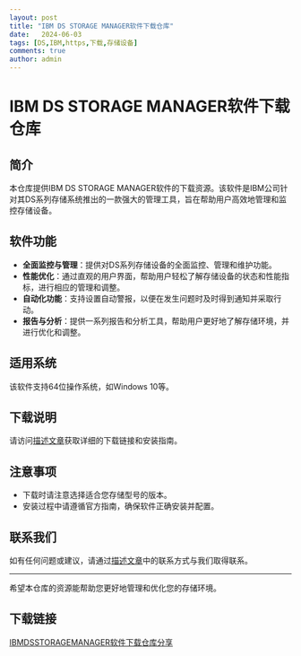 ```yaml
---
layout: post
title: "IBM DS STORAGE MANAGER软件下载仓库"
date:   2024-06-03
tags: [DS,IBM,https,下载,存储设备]
comments: true
author: admin
---
```

# IBM DS STORAGE MANAGER软件下载仓库

## 简介

本仓库提供IBM DS STORAGE MANAGER软件的下载资源。该软件是IBM公司针对其DS系列存储系统推出的一款强大的管理工具，旨在帮助用户高效地管理和监控存储设备。

## 软件功能

- **全面监控与管理**：提供对DS系列存储设备的全面监控、管理和维护功能。
- **性能优化**：通过直观的用户界面，帮助用户轻松了解存储设备的状态和性能指标，进行相应的管理和调整。
- **自动化功能**：支持设置自动警报，以便在发生问题时及时得到通知并采取行动。
- **报告与分析**：提供一系列报告和分析工具，帮助用户更好地了解存储环境，并进行优化和调整。

## 适用系统

该软件支持64位操作系统，如Windows 10等。

## 下载说明

请访问[描述文章](https://blog.csdn.net/weixin_34392906/article/details/93101665)获取详细的下载链接和安装指南。

## 注意事项

- 下载时请注意选择适合您存储型号的版本。
- 安装过程中请遵循官方指南，确保软件正确安装并配置。

## 联系我们

如有任何问题或建议，请通过[描述文章](https://blog.csdn.net/weixin_34392906/article/details/93101665)中的联系方式与我们取得联系。

---

希望本仓库的资源能帮助您更好地管理和优化您的存储环境。

## 下载链接

[IBMDSSTORAGEMANAGER软件下载仓库分享](https://pan.quark.cn/s/fb142d011be6)